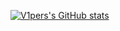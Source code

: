 [![V1pers's GitHub stats](https://github-readme-stats.vercel.app/api?username=V1perZerofy)](https://github.com/V1perZerofy/github-readme-stats)
